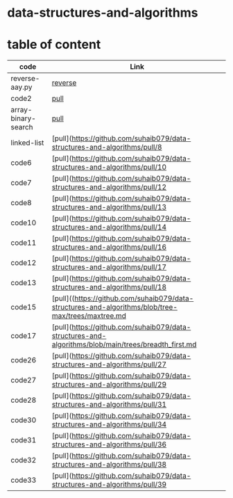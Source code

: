 # data-structures-and-algorithms

# table of content 

|code       |Link       |
|-----------|-----------|
|reverse-aay.py   |[reverse](https://github.com/suhaib079/data-structures-and-algorithms/pull/1)|
|code2   |[pull](https://github.com/suhaib079/data-structures-and-algorithms/pull/2)|
|array-binary-search   |[pull](https://github.com/suhaib079/data-structures-and-algorithms/pull/5)|
|linked-list  |[pull](https://github.com/suhaib079/data-structures-and-algorithms/pull/8|
|code6  |[pull](https://github.com/suhaib079/data-structures-and-algorithms/pull/10|
|code7 |[pull](https://github.com/suhaib079/data-structures-and-algorithms/pull/12|
|code8 |[pull](https://github.com/suhaib079/data-structures-and-algorithms/pull/13|
|code10 |[pull](https://github.com/suhaib079/data-structures-and-algorithms/pull/14|
|code11 |[pull](https://github.com/suhaib079/data-structures-and-algorithms/pull/16|
|code12 |[pull](https://github.com/suhaib079/data-structures-and-algorithms/pull/17|
|code13 |[pull](https://github.com/suhaib079/data-structures-and-algorithms/pull/18|
|code15 |[pull]((https://github.com/suhaib079/data-structures-and-algorithms/blob/tree-max/trees/maxtree.md|
|code17 |[pull](https://github.com/suhaib079/data-structures-and-algorithms/blob/main/trees/breadth_first.md|
|code26 |[pull](https://github.com/suhaib079/data-structures-and-algorithms/pull/27|
|code27 |[pull](https://github.com/suhaib079/data-structures-and-algorithms/pull/29|
|code28 |[pull](https://github.com/suhaib079/data-structures-and-algorithms/pull/31|
|code30 |[pull](https://github.com/suhaib079/data-structures-and-algorithms/pull/34|
|code31 |[pull](https://github.com/suhaib079/data-structures-and-algorithms/pull/36|
|code32 |[pull](https://github.com/suhaib079/data-structures-and-algorithms/pull/38|
|code33 |[pull](https://github.com/suhaib079/data-structures-and-algorithms/pull/39|





